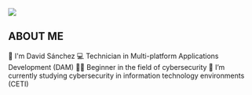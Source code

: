 <img src="https://imgur.com/PGBECbO.png">

## ABOUT ME

👦 I'm David Sánchez
💻 Technician in Multi-platform Applications Development (DAM)
👨‍💻​ Beginner in the field of cybersecurity
🌱 I’m currently studying cybersecurity in information technology environments (CETI)
